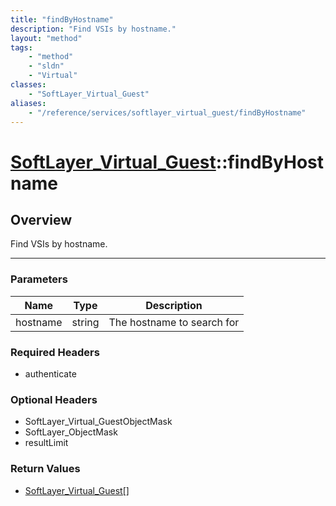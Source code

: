 ```yaml
---
title: "findByHostname"
description: "Find VSIs by hostname."
layout: "method"
tags:
    - "method"
    - "sldn"
    - "Virtual"
classes:
    - "SoftLayer_Virtual_Guest"
aliases:
    - "/reference/services/softlayer_virtual_guest/findByHostname"
---
```

# [SoftLayer_Virtual_Guest](/reference/services/SoftLayer_Virtual_Guest)::findByHostname





## Overview 
Find VSIs by hostname. 

-----

### Parameters 
|Name | Type | Description |
| --- | --- | --- |
|hostname| string| The hostname to search for|


### Required Headers
* authenticate


### Optional Headers
* SoftLayer_Virtual_GuestObjectMask
* SoftLayer_ObjectMask
* resultLimit

### Return Values
* <a href='/reference/datatypes/SoftLayer_Virtual_Guest'>SoftLayer_Virtual_Guest[] </a>




